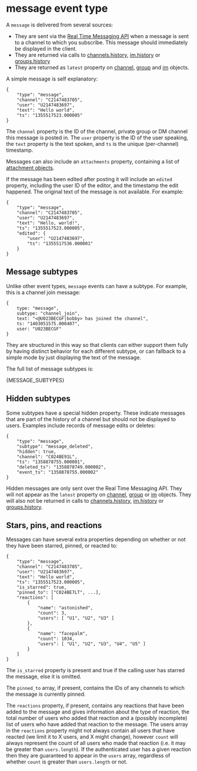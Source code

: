 # message event type

A `message` is delivered from several sources:

 * They are sent via the [Real Time Messaging API](/rtm) when a message is
   sent to a channel to which you subscribe. This message should immediately
   be displayed in the client.
 * They are returned via calls to [channels.history](/methods/channels.history),
   [im.history](/methods/im.history) or
   [groups.history](/methods/groups.history)
 * They are returned as `latest` property on [channel](/types/channel),
   [group](/types/group) and [im](/types/im) objects.

A simple message is self explanatory:

	{
		"type": "message",
		"channel": "C2147483705",
		"user": "U2147483697",
		"text": "Hello world",
		"ts": "1355517523.000005"
	}

The `channel` property is the ID of the channel, private group or DM channel
this message is posted in. The `user` property is the ID of the user speaking,
the `text` property is the text spoken, and `ts` is the unique (per-channel)
timestamp.

Messages can also include an `attachments` property, containing a list of
[attachment objects](/docs/attachments).

If the message has been edited after posting it will include an `edited`
property, including the user ID of the editor, and the timestamp the edit
happened. The original text of the message is not available. For example:

	{
		"type": "message",
		"channel": "C2147483705",
		"user": "U2147483697",
		"text": "Hello, world!",
		"ts": "1355517523.000005",
		"edited": {
			"user": "U2147483697",
			"ts": "1355517536.000001"
		}
	}


## Message subtypes

Unlike other event types, `message` events can have a subtype. For
example, this is a channel join message:

	{
		type: "message",
		subtype: "channel_join",
		text: "<@U023BECGF|bobby> has joined the channel",
		ts: "1403051575.000407",
		user: "U023BECGF"
	}

They are structured in this way so that clients can either support them fully
by having distinct behavior for each different subtype, or can fallback to a
simple mode by just displaying the text of the message.

The full list of message subtypes is:

{MESSAGE_SUBTYPES}

## Hidden subtypes

Some subtypes have a special hidden property. These indicate messages that
are part of the history of a channel but should not be displayed to users.
Examples include records of message edits or deletes:

	{
		"type": "message",
		"subtype": "message_deleted",
		"hidden": true,
		"channel": "C024BE91L",
		"ts": "1358878755.000001",
		"deleted_ts": "1358878749.000002",
		"event_ts": "1358878755.000002"
	}

Hidden messages are only sent over the Real Time Messaging API. They will not
appear as the `latest` property on [channel](/types/channel),
[group](/types/group) or [im](/types/im) objects. They will also not be
returned in calls to [channels.history](/methods/channels.history),
[im.history](/methods/im.history) or [groups.history](/methods/groups.history).

## Stars, pins, and reactions

Messages can have several extra properties depending on whether or not they have
been starred, pinned, or reacted to:

	{
		"type": "message",
		"channel": "C2147483705",
		"user": "U2147483697",
		"text": "Hello world",
		"ts": "1355517523.000005",
		"is_starred": true,
		"pinned_to": ["C024BE7LT", ...],
		"reactions": [
			{
				"name": "astonished",
				"count": 3,
				"users": [ "U1", "U2", "U3" ]
			},
			{
				"name": "facepalm",
				"count": 1034,
				"users": [ "U1", "U2", "U3", "U4", "U5" ]
			}
		]
	}

The `is_starred` property is present and true if the calling user has starred the message, else
it is omitted.

The `pinned_to` array, if present, contains the IDs of any channels to which the message is currently pinned.

The `reactions` property, if present, contains any reactions that have been added to the message and gives information about the
type of reaction, the total number of users who added that reaction and a (possibly incomplete) list of users who have
added that reaction to the message. The users array in the `reactions` property might not always contain all users
that have reacted (we limit it to X users, and X might change), however `count` will always represent the count of all
users who made that reaction (i.e. it may be greater than `users.length`). If the authenticated user has a given reaction
then they are guaranteed to appear in the `users` array, regardless of whether `count` is greater than `users.length` or not.
